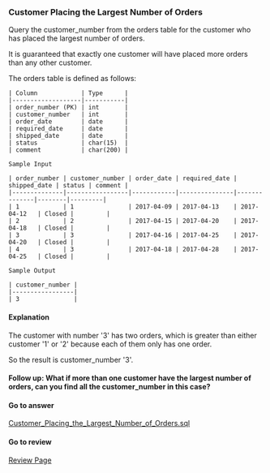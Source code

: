 ### Customer Placing the Largest Number of Orders


Query the customer_number from the orders table for the customer who has placed the largest number of orders.

It is guaranteed that exactly one customer will have placed more orders than any other customer.

The orders table is defined as follows:

```
| Column            | Type      |
|-------------------|-----------|
| order_number (PK) | int       |
| customer_number   | int       |
| order_date        | date      |
| required_date     | date      |
| shipped_date      | date      |
| status            | char(15)  |
| comment           | char(200) |
```

```
Sample Input

| order_number | customer_number | order_date | required_date | shipped_date | status | comment |
|--------------|-----------------|------------|---------------|--------------|--------|---------|
| 1            | 1               | 2017-04-09 | 2017-04-13    | 2017-04-12   | Closed |         |
| 2            | 2               | 2017-04-15 | 2017-04-20    | 2017-04-18   | Closed |         |
| 3            | 3               | 2017-04-16 | 2017-04-25    | 2017-04-20   | Closed |         |
| 4            | 3               | 2017-04-18 | 2017-04-28    | 2017-04-25   | Closed |         |

Sample Output

| customer_number |
|-----------------|
| 3               |
```

#### Explanation

The customer with number '3' has two orders, which is greater than either customer '1' or '2' because each of them  only has one order. 

So the result is customer_number '3'.


#### Follow up: What if more than one customer have the largest number of orders, can you find all the customer_number in this case?


####  Go to answer

[Customer_Placing_the_Largest_Number_of_Orders.sql](https://github.com/Kelv1nYu/LeetCode_Practices/blob/master/Code/Customer_Placing_the_Largest_Number_of_Orders.sql)

#### Go to review

[Review Page](https://github.com/Kelv1nYu/LeetCode_Practices/blob/master/ReviewPage.md)
